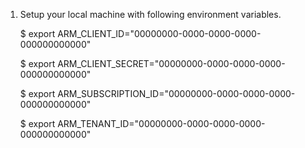 1. Setup your local machine with following environment variables.

    $ export ARM_CLIENT_ID="00000000-0000-0000-0000-000000000000"

    $ export ARM_CLIENT_SECRET="00000000-0000-0000-0000-000000000000"

    $ export ARM_SUBSCRIPTION_ID="00000000-0000-0000-0000-000000000000"

    $ export ARM_TENANT_ID="00000000-0000-0000-0000-000000000000"
    
    

